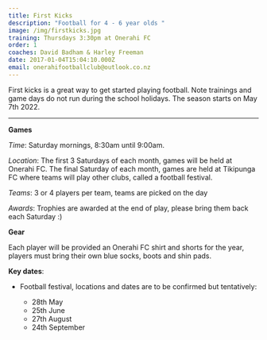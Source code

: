 ```yaml
---
title: First Kicks
description: "Football for 4 - 6 year olds "
image: /img/firstkicks.jpg
training: Thursdays 3:30pm at Onerahi FC
order: 1
coaches: David Badham & Harley Freeman
date: 2017-01-04T15:04:10.000Z
email: onerahifootballclub@outlook.co.nz
---
```

First kicks is a great way to get started playing football. Note trainings and game days do not run during the school holidays. The season starts on May 7th 2022.

- - -

**Games**

*Time*: Saturday mornings, 8:30am until 9:00am. 

*Location*: The first 3 Saturdays of each month, games will be held at Onerahi FC. The final Saturday of each month, games are held at Tikipunga FC where teams will play other clubs, called a football festival.

*Teams*: 3 or 4 players per team, teams are picked on the day

*Awards*: Trophies are awarded at the end of play, please bring them back each Saturday :) 

**Gear**

Each player will be provided an Onerahi FC shirt and shorts for the year, players must bring their own blue socks, boots and shin pads.

**Key dates**:

* Football festival, locations and dates are to be confirmed but tentatively:

  * 28th May
  * 25th June
  * 27th August
  * 24th September
